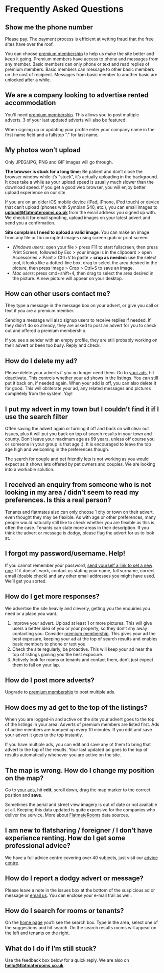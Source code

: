 Frequently Asked Questions
==========================
Show me the phone number
------------------------


Please pay. The payment process is efficient at vetting fraud that the free sites have over the roof.


You can choose [premium membership](/premium-membership) to help us make the site better and keep it going. Premium members have access to phone and messages from any member. Basic members can only phone or text and read replies of premium members. Basic members can message to other basic members on the cost of recipient. Messages from basic member to another basic are unlocked after a while.


We are a company looking to advertise rented accommodation
----------------------------------------------------------


You'll need [premium membership](/premium-membership). This allows you to post multiple adverts. 3 of your last updated adverts will also be featured.


When signing up or updating your profile enter your company name in the first name field and a fullstop "." for last name.


My photos won’t upload
----------------------


Only JPEG/JPG, PNG and GIF images will go through.


**The browser is stuck for a long time:** Be patient and don’t close the browser window while it’s "stuck", it’s actually uploading in the background. It does take a while as your upload speed is usually much slower than the download speed. If you get a good web browser, you will enjoy better upload experience on our site.


If you are on an older iOS mobile device (iPad, iPhone, iPod touch) or device that can’t upload (phones with Symbian S40, etc.), you can email images to **upload@flatmaterooms.co.uk** from the email address you signed up with. We check it for email spoofing, upload images on your latest advert and send you a confirmation.


**Site complains I need to upload a valid image:** You can make an image from any file or fix corrupted images using screen grab or print screen.


* *Windows users*: open your file > press F11 to start fullscreen, then press Print Screen, followed by Esc > your image is in the clipboard > open Accessories > Paint > Ctrl+V to paste > **crop as needed:** use the select tool, it looks like a dotted-line box, drag to select the area desired in the picture, then press Image > Crop > Ctrl+S to save an image.
* *Mac users*: press cmd+shift+4, then drag to select the area desired in the picture. A new picture will appear on your desktop.


How can other users contact me?
-------------------------------


They type a message in the message box on your advert, or give you call or text if you are a premium member.


Sending a message will also signup users to receive replies if needed. If they didn’t do so already, they are asked to post an advert for you to check out and offered a premium membership.


If you see a sender with an empty profile, they are still probably working on their advert or been too busy. Reply and check.


How do I delete my ad?
----------------------


Please delete your adverts if you no longer need them. Go to [your ads](/ads), hit deactivate. This controls whether your ad shows in the listings. You can still put it back on, if needed again. When your add is off, you can also delete it for good. This will obliterate your ad, any related messages and pictures completely from the system. Yay!


I put my advert in my town but I couldn’t find it if I use the search filter
----------------------------------------------------------------------------


Often saving the advert again or turning it off and back on will clear out issues, plus it will put you back on top of search results in your town and county. Don’t leave your maximum age as 99 years, unless off course you or someone in your group is that age :). It is encouraged to leave the top age high and welcoming in the preferences though.


The search for couple and pet friendly lets is not working as you would expect as it shows lets offered by pet owners and couples. We are looking into a workable solution.


I received an enquiry from someone who is not looking in my area / didn’t seem to read my preferences. Is this a real person?
-----------------------------------------------------------------------------------------------------------------------------


Tenants and flatmates also can only choose 1 city or town on their advert, even thought they may be flexible. As with age or other preferences, many people would naturally still like to check whether you are flexible as this is often the case. Tenants can state more areas in their description. If you think the advert or message is dodgy, please flag the advert for us to look at.


I forgot my password/username. Help!
------------------------------------


If you cannot remember your password, [send yourself a link to set a new one](/account/password/reset/). If it doesn’t work, contact us stating your name, full surname, correct email (double check) and any other email addresses you might have used. We’ll get you sorted.


How do I get more responses?
----------------------------


We advertise the site heavily and cleverly, getting you the enquiries you need or a place you want.


1. Improve your advert. Upload at least 1 or more pictures. This will give users a better idea of you or your property, so they don’t shy away contacting you. Consider [premium membership](/premium-membership). This gives your ad the best exposure, keeping your ad at the top of search results and enables basic members to phone or text you.
2. Check the site regularly, be proactive. This will keep your ad near the top of listings gaining you the best exposure.
3. Actively look for rooms or tenants and contact them, don’t just expect them to fall on your lap.


How do I post more adverts?
---------------------------


Upgrade to [premium membership](/premium-membership) to post multiple ads.


How does my ad get to the top of the listings?
----------------------------------------------


When you are logged-in and active on the site your advert goes to the top of the listings in your area. Adverts of premium members are listed first. Ads of active members are bumped up every 10 minutes. If you edit and save your advert it goes to the top instantly.


If you have multiple ads, you can edit and save any of them to bring that advert to the top of the results. Your last updated ad goes to the top of results automatically whenever you are active on the site.


The map is wrong. How do I change my position on the map?
---------------------------------------------------------


Go to [your ads](/ads), hit **edit**, scroll down, drag the map marker to the correct position and **save**.


Sometimes the aerial and street view imagery is out of date or not available at all. Keeping this data updated is quite expensive for the companies who deliver the service. More about [FlatmateRooms](http://data.gov.uk/apps/flatmate-rooms-easy-roommate-and-spare-room-finder-uk-wide) data sources.


I am new to flatsharing / foreigner / I don’t have experience renting. How do I get some professional advice?
-------------------------------------------------------------------------------------------------------------


We have a full advice centre covering over 40 subjects, just visit our [advice centre](/advice).


How do I report a dodgy advert or message?
------------------------------------------


Please leave a note in the issues box at the bottom of the suspicious ad or message or [email us](/contact). You can enclose your e-mail trail as well.


How do I search for rooms or tenants?
-------------------------------------


On the [home page](/) you’ll see the search box. Type in the area, select one of the suggestions and hit search. On the search results rooms will appear on the left and tenants on the right.


What do I do if I’m still stuck?
--------------------------------


Use the feedback box below for a quick reply. We are also on **hello@flatmaterooms.co.uk**.

